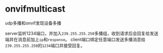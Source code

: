# onvifmulticast

udp多播和onvif发现设备多播

server监听1234端口，并加入`239.255.255.250`多播组，收到请求后会回复给发送端并在消息前加上`ip`和`response`。
client端口绑定任意端口发送多播消息给`239.255.255.250`的`1234`端口并接受回复。